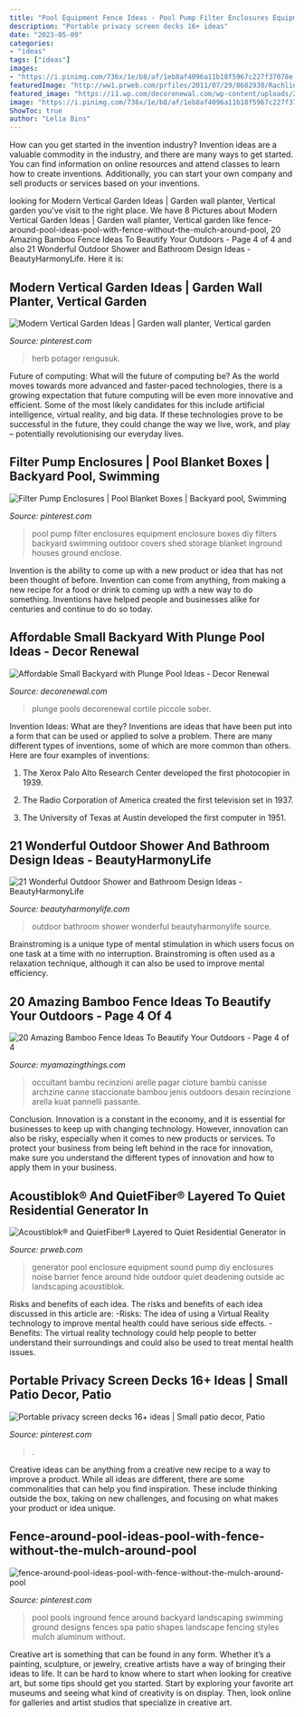 ```yaml
---
title: "Pool Equipment Fence Ideas - Pool Pump Filter Enclosures Equipment Enclosure Boxes Diy Filters Backyard Swimming Outdoor Covers Shed Storage Blanket Inground Houses Ground Enclose"
description: "Portable privacy screen decks 16+ ideas"
date: "2023-05-09"
categories:
- "ideas"
tags: ["ideas"]
images:
- "https://i.pinimg.com/736x/1e/b8/af/1eb8af4096a11b18f5967c227f37078e.jpg"
featuredImage: "http://ww1.prweb.com/prfiles/2011/07/29/8682930/RachlinGenerator8.JPG"
featured_image: "https://i1.wp.com/decorenewal.com/wp-content/uploads/2020/05/Affordable-Small-Backyard-with-Plunge-Pool-27.jpg?fit=1254%2C1878"
image: "https://i.pinimg.com/736x/1e/b8/af/1eb8af4096a11b18f5967c227f37078e.jpg"
ShowToc: true
author: "Lelia Bins"
---
```



How can you get started in the invention industry?
Invention ideas are a valuable commodity in the industry, and there are many ways to get started. You can find information on online resources and attend classes to learn how to create inventions. Additionally, you can start your own company and sell products or services based on your inventions.

	

		
looking for Modern Vertical Garden Ideas | Garden wall planter, Vertical garden you've visit to the right place. We have 8 Pictures about Modern Vertical Garden Ideas | Garden wall planter, Vertical garden like fence-around-pool-ideas-pool-with-fence-without-the-mulch-around-pool, 20 Amazing Bamboo Fence Ideas To Beautify Your Outdoors - Page 4 of 4 and also 21 Wonderful Outdoor Shower and Bathroom Design Ideas - BeautyHarmonyLife. Here it is:
		
    
## Modern Vertical Garden Ideas | Garden Wall Planter, Vertical Garden

<img loading=lazy src="https://i.pinimg.com/736x/45/cc/98/45cc988f5929ae0eba89e336a581f760.jpg" onerror="this.onerror=null;this.src='https://tse4.mm.bing.net/th?id=OIP.nQ34e9bbUFKg5FRcN2gI5QHaJ4&amp;pid=15.1';" alt="Modern Vertical Garden Ideas | Garden wall planter, Vertical garden">

_Source: pinterest.com_

>herb potager rengusuk. 

	

Future of computing: What will the future of computing be?
As the world moves towards more advanced and faster-paced technologies, there is a growing expectation that future computing will be even more innovative and efficient. Some of the most likely candidates for this include artificial intelligence, virtual reality, and big data. If these technologies prove to be successful in the future, they could change the way we live, work, and play – potentially revolutionising our everyday lives.

    
## Filter Pump Enclosures | Pool Blanket Boxes | Backyard Pool, Swimming

<img loading=lazy src="https://i.pinimg.com/736x/50/11/03/5011031e3ef363ba527124cd4b9be20d.jpg" onerror="this.onerror=null;this.src='https://tse4.mm.bing.net/th?id=OIP.OESsyC7S9khgBpZFS6yBMgHaJ4&amp;pid=15.1';" alt="Filter Pump Enclosures | Pool Blanket Boxes | Backyard pool, Swimming">

_Source: pinterest.com_

>pool pump filter enclosures equipment enclosure boxes diy filters backyard swimming outdoor covers shed storage blanket inground houses ground enclose. 

	

Invention is the ability to come up with a new product or idea that has not been thought of before. Invention can come from anything, from making a new recipe for a food or drink to coming up with a new way to do something. Inventions have helped people and businesses alike for centuries and continue to do so today.

    
## Affordable Small Backyard With Plunge Pool Ideas - Decor Renewal

<img loading=lazy src="https://i1.wp.com/decorenewal.com/wp-content/uploads/2020/05/Affordable-Small-Backyard-with-Plunge-Pool-27.jpg?fit=1254%2C1878" onerror="this.onerror=null;this.src='https://tse1.mm.bing.net/th?id=OIP.fUUWCqxqM4SfuWL2RTPHQAHaLF&amp;pid=15.1';" alt="Affordable Small Backyard with Plunge Pool Ideas - Decor Renewal">

_Source: decorenewal.com_

>plunge pools decorenewal cortile piccole sober. 

	

Invention Ideas: What are they?
Inventions are ideas that have been put into a form that can be used or applied to solve a problem. There are many different types of inventions, some of which are more common than others. Here are four examples of inventions:
1. The Xerox Palo Alto Research Center developed the first photocopier in 1939.

2. The Radio Corporation of America created the first television set in 1937.

3. The University of Texas at Austin developed the first computer in 1951.


    
## 21 Wonderful Outdoor Shower And Bathroom Design Ideas - BeautyHarmonyLife

<img loading=lazy src="http://beautyharmonylife.com/wp-content/uploads/2013/10/warren-heath_mg_6860_757905421.jpg" onerror="this.onerror=null;this.src='https://tse1.mm.bing.net/th?id=OIP.qdlQaGyWoi80K1S4GpBmfgHaLH&amp;pid=15.1';" alt="21 Wonderful Outdoor Shower and Bathroom Design Ideas - BeautyHarmonyLife">

_Source: beautyharmonylife.com_

>outdoor bathroom shower wonderful beautyharmonylife source. 

	

Brainstroming is a unique type of mental stimulation in which users focus on one task at a time with no interruption. Brainstroming is often used as a relaxation technique, although it can also be used to improve mental efficiency.

    
## 20 Amazing Bamboo Fence Ideas To Beautify Your Outdoors - Page 4 Of 4

<img loading=lazy src="https://myamazingthings.com/wp-content/uploads/2016/11/beautiful-bamboo-fencing_amazing-backyard_wooden-brown-gate_big-white-and-grey-stone-1024x668.jpg" onerror="this.onerror=null;this.src='https://tse2.mm.bing.net/th?id=OIP.rk2WvibDBuMkP8jiCzyolwHaE1&amp;pid=15.1';" alt="20 Amazing Bamboo Fence Ideas To Beautify Your Outdoors - Page 4 of 4">

_Source: myamazingthings.com_

>occultant bambu recinzioni arelle pagar cloture bambù canisse archzine canne staccionate bambou jenis outdoors desain recinzione arella kuat pannelli passante. 

	

Conclusion.
Innovation is a constant in the economy, and it is essential for businesses to keep up with changing technology. However, innovation can also be risky, especially when it comes to new products or services. To protect your business from being left behind in the race for innovation, make sure you understand the different types of innovation and how to apply them in your business.

    
## Acoustiblok® And QuietFiber® Layered To Quiet Residential Generator In

<img loading=lazy src="http://ww1.prweb.com/prfiles/2011/07/29/8682930/RachlinGenerator8.JPG" onerror="this.onerror=null;this.src='https://tse2.mm.bing.net/th?id=OIP.yYhz6MB8_ikkk-VbqmPmswHaFj&amp;pid=15.1';" alt="Acoustiblok® and QuietFiber® Layered to Quiet Residential Generator in">

_Source: prweb.com_

>generator pool enclosure equipment sound pump diy enclosures noise barrier fence around hide outdoor quiet deadening outside ac landscaping acoustiblok. 

	

Risks and benefits of each idea.
The risks and benefits of each idea discussed in this article are: 
-Risks: The idea of using a Virtual Reality technology to improve mental health could have serious side effects.
-Benefits: The virtual reality technology could help people to better understand their surroundings and could also be used to treat mental health issues.

    
## Portable Privacy Screen Decks 16+ Ideas | Small Patio Decor, Patio

<img loading=lazy src="https://i.pinimg.com/736x/6b/af/53/6baf531b4be634c906b026c4ee2a1bc9.jpg" onerror="this.onerror=null;this.src='https://tse3.mm.bing.net/th?id=OIP.9r57FHvDN4o5rbfMZo9oJgAAAA&amp;pid=15.1';" alt="Portable privacy screen decks 16+ ideas | Small patio decor, Patio">

_Source: pinterest.com_

>. 

	

Creative ideas can be anything from a creative new recipe to a way to improve a product. While all ideas are different, there are some commonalities that can help you find inspiration. These include thinking outside the box, taking on new challenges, and focusing on what makes your product or idea unique.

    
## Fence-around-pool-ideas-pool-with-fence-without-the-mulch-around-pool

<img loading=lazy src="https://i.pinimg.com/736x/1e/b8/af/1eb8af4096a11b18f5967c227f37078e.jpg" onerror="this.onerror=null;this.src='https://tse2.mm.bing.net/th?id=OIP.PrMg9_k9bpk82b2o8a580AHaFd&amp;pid=15.1';" alt="fence-around-pool-ideas-pool-with-fence-without-the-mulch-around-pool">

_Source: pinterest.com_

>pool pools inground fence around backyard landscaping swimming ground designs fences spa patio shapes landscape fencing styles mulch aluminum without. 

	

Creative art is something that can be found in any form. Whether it’s a painting, sculpture, or jewelry, creative artists have a way of bringing their ideas to life. It can be hard to know where to start when looking for creative art, but some tips should get you started. Start by exploring your favorite art museums and seeing what kind of creativity is on display. Then, look online for galleries and artist studios that specialize in creative art.

